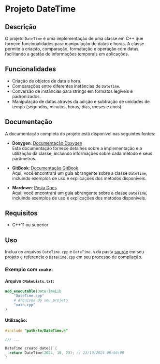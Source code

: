 # Projeto DateTime

## Descrição
O projeto `DateTime` é uma implementação de uma classe em C++ que fornece funcionalidades para manipulação de datas e horas. A classe permite a criação, comparação, formatação e operação com datas, facilitando a gestão de informações temporais em aplicações.

## Funcionalidades
- Criação de objetos de data e hora.
- Comparações entre diferentes instâncias de `DateTime`.
- Conversão de instâncias para strings em formatos legíveis e padronizados.
- Manipulação de datas através da adição e subtração de unidades de tempo (segundos, minutos, horas, dias, meses e anos).

## Documentação
A documentação completa do projeto está disponível nas seguintes fontes:

- **Doxygen**: [Documentação Doxygen](https://andraderafa72.github.io/DateTimeLib/html/)  
  Esta documentação fornece detalhes sobre a implementação e a utilização da classe, incluindo informações sobre cada método e seus parâmetros.

- **GitBook**: [Documentação GitBook](https://rafaels-organization-19.gitbook.io/datetime-lib)  
  Aqui, você encontrará um guia abrangente sobre a classe `DateTime`, incluindo exemplos de uso e explicações dos métodos disponíveis.

- **Mardown**: [Pasta Docs](https://github.com/andraderafa72/DateTimeLib/tree/main/docs/md/index.md)  
  Aqui, você encontrará um guia abrangente sobre a classe `DateTime`, incluindo exemplos de uso e explicações dos métodos disponíveis.

## Requisitos
- C++11 ou superior

## Uso


Inclua os arquivos `DateTime.cpp` e `DateTime.h` da pasta [source](https://github.com/andraderafa72/DateTimeLib/tree/main/source) em seu projeto e referencie o `DateTime.cpp` em seu processo de compilação.

### Exemplo com `cmake`:

#### Arquivo `CMakeLists.txt`:

```cmake
add_executable(DateTimeLib
    "DateTime.cpp"
    # Arquivos do seu projeto
    "main.cpp"
)
``` 

#### Utilização:

```c++
#include "path/to/DateTime.h"

/// ...

DateTime create_date() {
  return DateTime(2024, 10, 23); // 23/10/2024 00:00:00
}
```

